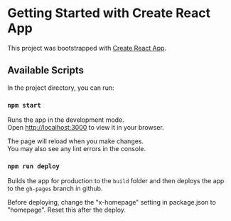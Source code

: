 # Getting Started with Create React App 

This project was bootstrapped with [Create React App](https://github.com/facebook/create-react-app).

## Available Scripts

In the project directory, you can run:

### `npm start`

Runs the app in the development mode.\
Open [http://localhost:3000](http://localhost:3000) to view it in your browser.

The page will reload when you make changes.\
You may also see any lint errors in the console.


### `npm run deploy`

Builds the app for production to the `build` folder and then deploys the app to the `gh-pages` branch in github.

Before deploying, change the "x-homepage" setting in package.json to "homepage".  Reset this after the deploy.
